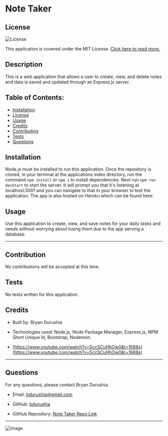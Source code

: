 # Note Taker
  ## License
  ![License](https://img.shields.io/badge/license-MIT-green) 

 This application is covered under the MIT License. [Click here to read more.](https://choosealicense.com/licenses/mit/)

  ## Description
  This is a web application that allows a user to create, view, and delete notes and data is saved and updated through an Express.js server.

  ## Table of Contents:
  - [Installation](#installation)
  - [License](#license)
  - [Usage](#usage)
  - [Credits](#credits)
  - [Contributing](#contribution)
  - [Tests](#tests)
  - [Questions](#questions)

  ## Installation
  Node.js must be installed to run this application. Once the repository is cloned, in your terminal at the applications index directory, run the command `npm install` or `npm i` to install dependencies. Next run `npm run devStart` to start the server. It will prompt you that it's listening at localhost:3001 and you can navigate to that in your browser to test the application. The app is also hosted on Heroku which can be found here: 

  ## Usage
  Use this application to create, view, and save notes for your daily tasks and needs without worrying about losing them due to the app serving a database.

  ---

  ## Contribution
  No contributions will be accepted at this time.

  ## Tests
  No tests written for this application.

  ## Credits
  - Built by: Bryan Durushia

  - Technologies used: Node.js, Node Package Manager, Express.js, NPM Short Unique Id, Bootstrap, Nodemon.

  - [https://www.youtube.com/watch?v=SccSCuHhOw0&t=1688s](https://www.youtube.com/watch?v=SccSCuHhOw0&t=1688s)

  ---

  ## Questions
  For any questions, please contact Bryan Durushia.

  * Email: [bdurushia@gmail.com](mailto:bdurushia@gmail.com)

  * GitHub: [bdurushia](https://github.com/bdurushia)

  * GitHub Repository: [Note Taker Repo Link](https://github.com/bdurushia/note-taker)
  
  ---

  ![image](add-link-path)
  

